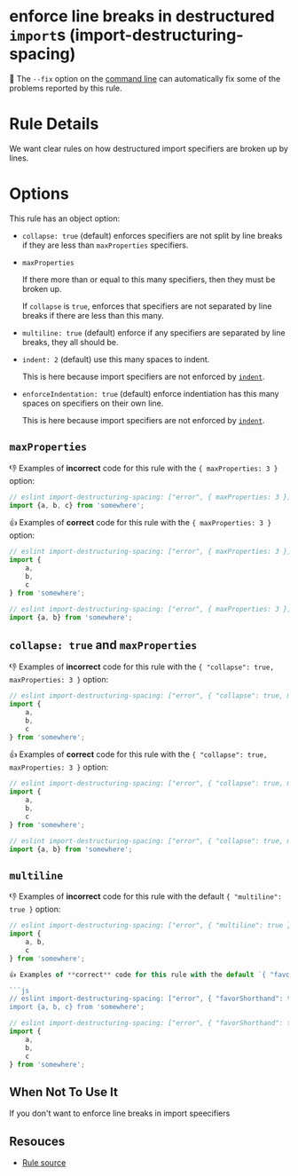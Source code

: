 # enforce line breaks in destructured `import`s (import-destructuring-spacing)

🔧 The `--fix` option on the [command line](http://eslint.org/docs/user-guide/command-line-interface#fix) can automatically fix some of the problems reported by this rule.

# Rule Details

We want clear rules on how destructured import specifiers are broken up by lines.

# Options

This rule has an object option:

- `collapse: true` (default) enforces specifiers are not split by line breaks if they are less than `maxProperties` specifiers.

- `maxProperties`

    If there more than or equal to this many specifiers, then they must be broken up.

    If `collapse` is `true`, enforces that specifiers are not separated by line breaks if there are less than this many.

- `multiline: true` (default) enforce if any specifiers are separated by line breaks, they all should be.

- `indent: 2` (default) use this many spaces to indent.

    This is here because import specifiers are not enforced by [`indent`](http://eslint.org/docs/rules/indent).

- `enforceIndentation: true` (default) enforce indentiation has this many spaces on specifiers on their own line.

    This is here because import specifiers are not enforced by [`indent`](http://eslint.org/docs/rules/indent).

## `maxProperties`

👎 Examples of **incorrect** code for this rule with the `{ maxProperties: 3 }` option:

```js
// eslint import-destructuring-spacing: ["error", { maxProperties: 3 }]
import {a, b, c} from 'somewhere';
```

👍 Examples of **correct** code for this rule with the `{ maxProperties: 3 }` option:

```js
// eslint import-destructuring-spacing: ["error", { maxProperties: 3 }]
import {
    a,
    b,
    c
} from 'somewhere';
```

```js
// eslint import-destructuring-spacing: ["error", { maxProperties: 3 }]
import {a, b} from 'somewhere';
```

## `collapse: true` and `maxProperties`

👎 Examples of **incorrect** code for this rule with the `{ "collapse": true, maxProperties: 3 }` option:

```js
// eslint import-destructuring-spacing: ["error", { "collapse": true, maxProperties: 3 }]
import {
    a,
    b,
    c
} from 'somewhere';
```

👍 Examples of **correct** code for this rule with the `{ "collapse": true, maxProperties: 3 }` option:

```js
// eslint import-destructuring-spacing: ["error", { "collapse": true, maxProperties: 3 }]
import {
    a,
    b,
    c
} from 'somewhere';
```

```js
// eslint import-destructuring-spacing: ["error", { "collapse": true, maxProperties: 3 }]
import {a, b} from 'somewhere';
```

## `multiline`

👎 Examples of **incorrect** code for this rule with the default `{ "multiline": true }` option:

```js
// eslint import-destructuring-spacing: ["error", { "multiline": true }]
import {
    a, b,
    c
} from 'somewhere';

👍 Examples of **correct** code for this rule with the default `{ "favorShorthand": true }` option:

```js
// eslint import-destructuring-spacing: ["error", { "favorShorthand": true }]
import {a, b, c} from 'somewhere';
```

```js
// eslint import-destructuring-spacing: ["error", { "favorShorthand": true }]
import {
    a,
    b,
    c
} from 'somewhere';
```

## When Not To Use It

If you don't want to enforce line breaks in import speecifiers

## Resouces

- [Rule source](../../lib/rules/import-destructuring-spacing.js)
